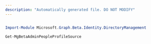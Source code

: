 ```yaml
---
description: "Automatically generated file. DO NOT MODIFY"
---
```


```powershell

Import-Module Microsoft.Graph.Beta.Identity.DirectoryManagement

Get-MgBetaAdminPeopleProfileSource

```